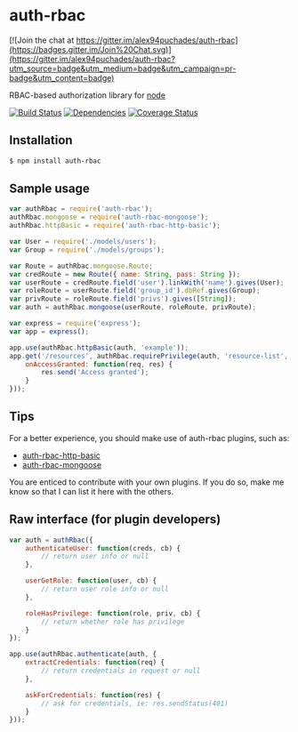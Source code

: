 # auth-rbac

[![Join the chat at https://gitter.im/alex94puchades/auth-rbac](https://badges.gitter.im/Join%20Chat.svg)](https://gitter.im/alex94puchades/auth-rbac?utm_source=badge&utm_medium=badge&utm_campaign=pr-badge&utm_content=badge)

RBAC-based authorization library for [node](http://nodejs.org/)

[![Build Status](https://travis-ci.org/alex94puchades/auth-rbac.svg?branch=master)](https://travis-ci.org/alex94puchades/auth-rbac)
[![Dependencies](https://david-dm.org/alex94puchades/auth-rbac.svg)](https://david-dm.org/alex94puchades/auth-rbac)
[![Coverage Status](https://coveralls.io/repos/alex94puchades/auth-rbac/badge.svg)](https://coveralls.io/r/alex94puchades/auth-rbac)

## Installation

```bash
$ npm install auth-rbac
```

## Sample usage

```js
var authRbac = require('auth-rbac');
authRbac.mongoose = require('auth-rbac-mongoose');
authRbac.httpBasic = require('auth-rbac-http-basic');

var User = require('./models/users');
var Group = require('./models/groups');

var Route = authRbac.mongoose.Route;
var credRoute = new Route({ name: String, pass: String });
var userRoute = credRoute.field('user').linkWith('name').gives(User);
var roleRoute = userRoute.field('group_id').dbRef.gives(Group);
var privRoute = roleRoute.field('privs').gives([String]);
var auth = authRbac.mongoose(userRoute, roleRoute, privRoute);

var express = require('express');
var app = express();

app.use(authRbac.httpBasic(auth, 'example'));
app.get('/resources', authRbac.requirePrivilege(auth, 'resource-list', {
	onAccessGranted: function(req, res) {
		res.send('Access granted');
	}
}));
```

## Tips

For a better experience, you should make use of auth-rbac plugins, such as:

* [auth-rbac-http-basic](https://github.com/alex94puchades/auth-rbac-http-auth)
* [auth-rbac-mongoose](https://github.com/alex94puchades/auth-rbac-mongoose)

You are enticed to contribute with your own plugins. If you do so, make me know so that I can list it here with the others.

## Raw interface (for plugin developers)

```js
var auth = authRbac({
	authenticateUser: function(creds, cb) {
		// return user info or null
	},

	userGetRole: function(user, cb) {
		// return user role info or null
	},

	roleHasPrivilege: function(role, priv, cb) {
		// return whether role has privilege
	}
});
```

```js
app.use(authRbac.authenticate(auth, {
	extractCredentials: function(req) {
		// return credentials in request or null
	},

	askForCredentials: function(res) {
		// ask for credentials, ie: res.sendStatus(401)
	}
}));
```
